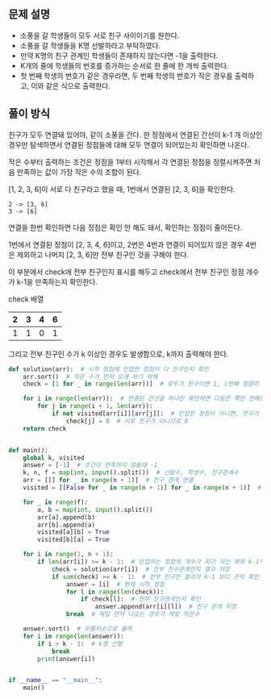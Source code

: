 ## 문제 설명
- 소풍을 갈 학생들이 모두 서로 친구 사이이기를 원한다.
- 소풍을 갈 학생들을 K명 선발하라고 부탁하였다.
- 만약 K명의 친구 관계인 학생들이 존재하지 않는다면 -1을 출력한다.
- K개의 줄에 학생들의 번호를 증가하는 순서로 한 줄에 한 개씩 출력한다.
- 첫 번째 학생의 번호가 같은 경우라면, 두 번째 학생의 번호가 작은 경우를 출력하고, 이와 같은 식으로 출력한다.

## 풀이 방식

친구가 모두 연결돼 있어야, 같이 소풍을 간다.
한 정점에서 연결된 간선이 k-1 개 이상인 경우만 탐색하면서
연결된 정점들에 대해 모두 연결이 되어있는지 확인하면 나온다.

작은 수부터 출력하는 조건은 정점을 1부터 시작해서 각 연결된 정점을 정렬시켜주면 처음 만족하는 값이 가장 작은 수의 조합이 된다.

[1, 2, 3, 6]이 서로 다 친구라고 했을 때, 1번에서 연결된 [2, 3, 6]을 확인한다.

```
2 -> [3, 6]
3 -> [6]
```
연결을 한번 확인하면 다음 정점은 확인 안 해도 돼서, 확인하는 정점이 줄어든다.


1번에서 연결된 정점이 [2, 3, 4, 6]이고, 2번은 4번과 연결이 되어있지 않은 경우
4번은 제외하고 나머지 [2, 3, 6]만 전부 친구인 것을 구해야 한다.

이 부분에서 check에 전부 친구인지 표시를 해두고 check에서 전부 친구인 정점 개수가 k-1을 만족하는지 확인한다.


check 배열

| 2 | 3 | 4 | 6 |
| --- | --- |--- | --- |
| 1 | 1 | 0 | 1 |

그리고 전부 친구인 수가 k 이상인 경우도 발생함으로, k까지 출력해야 한다.

``` python
def solution(arr):  # 시작 정점에 인접한 정점이 다 친구인지 확인
    arr.sort()  # 작은 수가 먼저 오게 하기 위해
    check = [1 for _ in range(len(arr))]  # 모두가 친구이면 1, i번째 정점이 arr에 존재하는 정점과 모두 친구인지

    for i in range(len(arr)):  # 연결된 간선을 하나만 확인하면 다음은 확인 안해도 됨으로, 1->2, 2->1
        for j in range(i + 1, len(arr)):
            if not visited[arr[i]][arr[j]]:  # 인접한 정점이 아니면, 친구가 아니면
                check[j] = 0  # 서로 친구가 아니므로 0
    return check


def main():
    global k, visited
    answer = [-1]  # 조건이 만족하지 않을때 -1
    k, n, f = map(int, input().split())  # 선발수, 학생수, 친구관계수
    arr = [[] for _ in range(n + 1)]  # 친구 관계 연결
    visited = [[False for _ in range(n + 1)] for _ in range(n + 1)]  # i,j 가 친구인지 바로 확인할 수 있도록

    for _ in range(f):
        a, b = map(int, input().split())
        arr[a].append(b)
        arr[b].append(a)
        visited[a][b] = True
        visited[b][a] = True

    for i in range(1, n + 1):
        if len(arr[i]) >= k - 1:  # 인접하는 정점의 개수가 자기 자신 제외 k-1개 이상인 경우
            check = solution(arr[i])  # 전부 친구관계인지 결과 저장
            if sum(check) >= k - 1:  # 전부 친구인 결과가 k-1 보다 큰지 확인
                answer = [i]  # 현재 시작 정점
                for l in range(len(check)):
                    if check[l]:  # 전부 친구관계인지 확인
                        answer.append(arr[i][l])  # 친구 관게 저장
                break  # 제일 먼저 나오는 경우가 제일 작은수

    answer.sort()  # 오름차순으로 출력
    for i in range(len(answer)):
        if i > k - 1:  # k명 선발
            break
        print(answer[i])


if __name__ == "__main__":
    main()
```